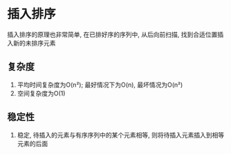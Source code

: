 # 插入排序
插入排序的原理也非常简单, 在已排好序的序列中, 从后向前扫描, 找到合适位置插入新的未排序元素

## 复杂度
1. 平均时间复杂度为O(n²); 最好情况下为O(n), 最坏情况为O(n²)
2. 空间复杂度为O(1)

## 稳定性
1. 稳定, 待插入的元素与有序序列中的某个元素相等, 则将待插入元素插入到相等元素的后面

